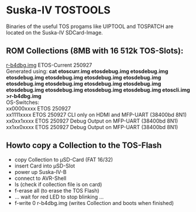 # Suska-IV TOSTOOLS
Binaries of the useful TOS progams like UIPTOOL and TOSPATCH are located on the Suska-IV SDCard-Image.<p>
## ROM Collections (8MB with 16 512k TOS-Slots):<br>
[r-b4dbg.img](r-b4dbg.img) ETOS-Current 250927<br>
Generated using: __cat etoscurr.img etosdebug.img etosdebug.img etosdebug.img etosdebug.img etosdebug.img etosdebug.img etosdebug.img etosdebug.img etosdebug.img etosdebug.img etosdebug.img etosdebug.img etosdebug.img etosdebug.img  etoscli.img >r-b4dbg.img__<br>
OS-Switches:
<br>xx0000xxxx ETOS 250927
<br>xx1111xxxx ETOS 250927 CLI only on HDMI and MFP-UART (38400bd 8N1)
<br>xx0xx1xxxx ETOS 250927 Debug Output on MFP-UART (38400bd 8N1)
<br>xx1xx0xxxx ETOS 250927 Debug Output on MFP-UART (38400bd 8N1)
## Howto copy a Collection to the TOS-Flash
- copy Collection to µSD-Card (FAT 16/32)
- insert Card into µSD-Slot
- power up Suska-IV-B
- connect to AVR-Shell
- ls                                          (check if collection file is on card)
- f-erase all                                 (to erase the TOS Flash)
- ... wait for red LED to stop blinking ...
- f-write 0 r-b4dbg.img                       (writes Collection and boots when finished)
